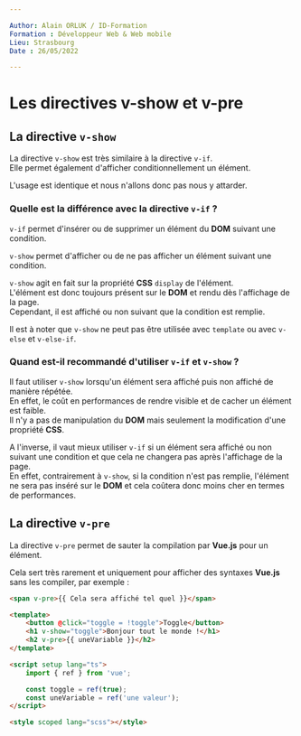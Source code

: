 ```yaml
---

Author: Alain ORLUK / ID-Formation  
Formation : Développeur Web & Web mobile  
Lieu: Strasbourg
Date : 26/05/2022  

---
```

# **Les directives v-show et v-pre**

## **La directive `v-show`**

La directive `v-show` est très similaire à la directive `v-if`.  
Elle permet également d'afficher conditionnellement un élément.  

L'usage est identique et nous n'allons donc pas nous y attarder.  

### **Quelle est la différence avec la directive `v-if` ?**

`v-if` permet d'insérer ou de supprimer un élément du **DOM** suivant une condition.  

`v-show` permet d'afficher ou de ne pas afficher un élément suivant une condition.  

`v-show` agit en fait sur la propriété **CSS** `display` de l'élément.  
L'élément est donc toujours présent sur le **DOM** et rendu dès l'affichage de la page.  
Cependant, il est affiché ou non suivant que la condition est remplie.  

Il est à noter que `v-show` ne peut pas être utilisée avec `template` ou avec `v-else` et `v-else-if`.  

### **Quand est-il recommandé d'utiliser `v-if` et `v-show` ?**

Il faut utiliser `v-show` lorsqu'un élément sera affiché puis non affiché de manière répétée.  
En effet, le coût en performances de rendre visible et de cacher un élément est faible.  
Il n'y a pas de manipulation du **DOM** mais seulement la modification d'une propriété **CSS**.  

A l'inverse, il vaut mieux utiliser `v-if` si un élément sera affiché ou non suivant une condition et que cela ne changera pas après l'affichage de la page.  
En effet, contrairement à `v-show`, si la condition n'est pas remplie, l'élément ne sera pas inséré sur le **DOM** et cela coûtera donc moins cher en termes de performances.  

## **La directive `v-pre`**

La directive `v-pre` permet de sauter la compilation par **Vue.js** pour un élément.

Cela sert très rarement et uniquement pour afficher des syntaxes **Vue.js** sans les compiler, par exemple :  

```html
<span v-pre>{{ Cela sera affiché tel quel }}</span>
```

```html
<template>
    <button @click="toggle = !toggle">Toggle</button>
    <h1 v-show="toggle">Bonjour tout le monde !</h1>
    <h2 v-pre>{{ uneVariable }}</h2>
</template>

<script setup lang="ts">
    import { ref } from 'vue';

    const toggle = ref(true);
    const uneVariable = ref('une valeur');
</script>

<style scoped lang="scss"></style>
```
